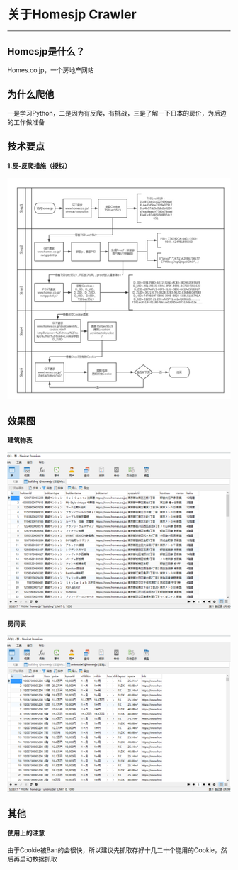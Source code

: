 # 关于Homesjp Crawler
----
## Homesjp是什么？
Homes.co.jp，一个房地产网站

## 为什么爬他
一是学习Python，二是因为有反爬，有挑战，三是了解一下日本的房价，为后边的工作做准备

## 技术要点
#### 1.反-反爬措施（授权）
![授权流程](https://raw.githubusercontent.com/Mr0x01/PythonExercise/master/homesjpspider/%E6%8E%88%E6%9D%83%E6%B5%81%E7%A8%8B%E5%9B%BE.jpg)

## 效果图
#### 建筑物表
![建筑物表](https://raw.githubusercontent.com/Mr0x01/PythonExercise/master/homesjpspider/bukken-table.png)
#### 房间表
![房间表](https://raw.githubusercontent.com/Mr0x01/PythonExercise/master/homesjpspider/heya-table.png)
## 其他
#### 使用上的注意
由于Cookie被Ban的会很快，所以建议先抓取存好十几二十个能用的Cookie，然后再启动数据抓取